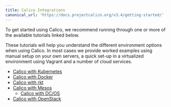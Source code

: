```yaml
---
title: Calico Integrations
canonical_url: 'https://docs.projectcalico.org/v3.4/getting-started/'
---
```


To get started using Calico, we recommend running through one or more of the
available tutorials linked below.

These tutorials will help you understand the different environment options when
using Calico.  In most cases we provide worked examples using manual setup on
your own servers, a quick set-up in a virtualized environment using Vagrant and
a number of cloud services.

- [Calico with Kubernetes](kubernetes)
- [Calico with Docker](docker)
- [Calico with rkt](rkt)
- [Calico with Mesos](mesos)
  - [Calico with DC/OS](mesos/installation/dc-os)
- [Calico with OpenStack](openstack)
